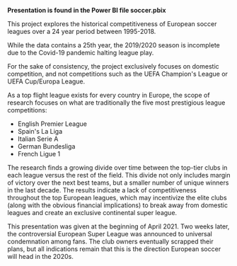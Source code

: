 <b>Presentation is found in the Power BI file soccer.pbix</b>

<p>This project explores the historical competitiveness of European soccer leagues over a 24 year period between 1995-2018. </p>
<p>While the data contains a 25th year, the 2019/2020 season is incomplete due to the Covid-19 pandemic halting league play. </p>
<p>For the sake of consistency, the project exclusively focuses on domestic competition, and not competitions such as the UEFA Champion's League or UEFA Cup/Europa League.</p>
<p>As a top flight league exists for every country in Europe, the scope of research focuses on what are traditionally the five most prestigious league competitions:</p>
<ul>
  <li>English Premier League </li>
  <li>Spain's La Liga</li>
  <li>Italian Serie A</li>
  <li>German Bundesliga</li>
  <li>French Ligue 1</li>
</ul>
<p>The research finds a growing divide over time between the top-tier clubs in each league versus the rest of the field. This divide not only includes margin of victory over 
the next best teams, but a smaller number of unique winners in the last decade. The results indicate a lack of competitiveness throughout the top European leagues, which may
incentivize the elite clubs (along with the obvious financial implications) to break away from domestic leagues and create an exclusive continental super league.</p>

<p>This presentation was given at the beginning of April 2021. Two weeks later, the controversial European Super League was announced to universal condemnation among fans. The club
owners eventually scrapped their plans, but all indications remain that this is the direction European soccer will head in the 2020s.</p>
